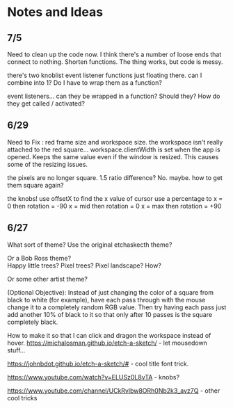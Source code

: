 # Notes and Ideas
## 7/5
Need to clean up the code now.  I think there's a number of loose ends that connect to nothing. 
Shorten functions.  The thing works, but code is messy.

there's two knoblist event listener functions just floating there.  can I combine into 1?  Do I have to wrap them as a function?

event listeners... can they be wrapped in a function?  Should they?  How do they get called / activated?





## 6/29

Need to Fix :
red frame size and workspace size.  the workspace isn't really attached to the red square... 
workspace.clientWidth is set when the app is opened. Keeps the same value even if the window is resized. This causes some of the resizing issues.


the pixels are no longer square.   1.5 ratio difference?  No. maybe.    how to get them square again?


the knobs!   use offsetX to find the x value of cursor   use a percentage to 
x = 0 then rotation  = -90
x = mid then rotation = 0 
x = max then rotation = +90





## 6/27

What sort of theme?    Use the original etchaskecth theme?

Or a Bob Ross theme?  
Happy little trees?   Pixel trees?  Pixel landscape?  How?

Or some other artist theme?


(Optional Objective): Instead of just changing the color of a square from black to white (for example), have each pass through with the mouse change it to a completely random RGB value. Then try having each pass just add another 10% of black to it so that only after 10 passes is the square completely black.

How to make it so that I can click and dragon the workspace instead of hover.
https://michalosman.github.io/etch-a-sketch/ - let mousedown stuff...


https://johnbdot.github.io/etch-a-sketch/#    - cool title font trick.


https://www.youtube.com/watch?v=ELUSz0L8vTA - knobs?

https://www.youtube.com/channel/UCkRvlbw8ORh0Nb2k3_avz7Q - other cool tricks



